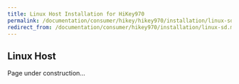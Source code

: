 ```yaml
---
title: Linux Host Installation for HiKey970
permalink: /documentation/consumer/hikey/hikey970/installation/linux-sd.md.html
redirect_from: /documentation/consumer/hikey970/installation/linux-sd.md.html
---
```


## Linux Host

Page under construction...
